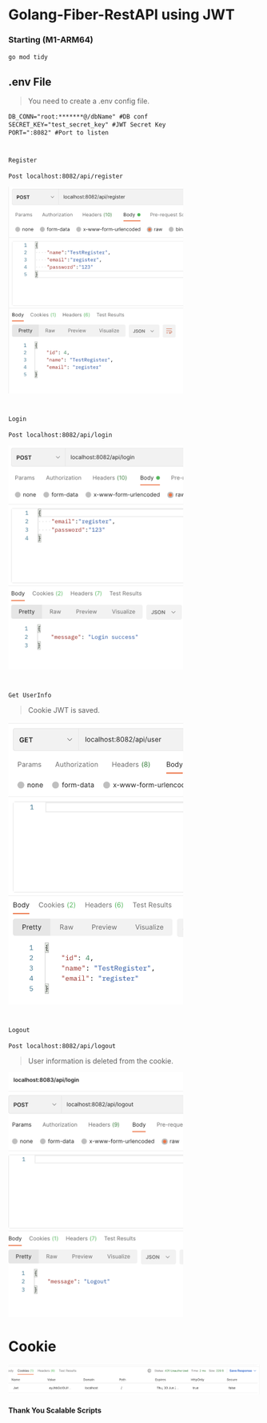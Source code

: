 
# Golang-Fiber-RestAPI using JWT

### Starting (M1-ARM64)

```
go mod tidy

```

## .env File

>You need to create a .env config file.

```env
DB_CONN="root:*******@/dbName" #DB conf 
SECRET_KEY="test_secret_key" #JWT Secret Key
PORT=":8082" #Port to listen
```

#

```
Register

Post localhost:8082/api/register

```

<p>
    <img src="./img/register.png"  style="width:350px;" alt="Observer">

</p>

#

```
Login

Post localhost:8082/api/login

```

<p>
    <img src="./img/login.png"  style="width:350px;" alt="Observer">

</p>

#

```
Get UserInfo

```
> Cookie JWT is saved.
<p>
    <img src="./img/getUser.png"  style="width:350px;" alt="Observer">

</p>

#

```
Logout

Post localhost:8082/api/logout

```
> User information is deleted from the cookie.
<p>
    <img src="./img/logout.png"  style="width:350px;" alt="Observer">

</p>


# Cookie

<p>
    <img src="./img/cookie.png"  style="width:850px;" alt="Observer">

</p>


####  Thank You Scalable Scripts
